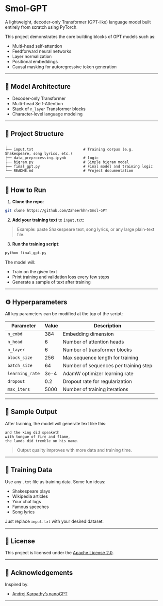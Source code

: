 # Smol-GPT

A lightweight, decoder-only Transformer (GPT-like) language model built entirely from scratch using PyTorch.

This project demonstrates the core building blocks of GPT models such as:

- Multi-head self-attention
- Feedforward neural networks
- Layer normalization
- Positional embeddings
- Causal masking for autoregressive token generation

---

## 🧠 Model Architecture

- Decoder-only Transformer
- Multi-head Self-Attention
- Stack of `n_layer` Transformer blocks
- Character-level language modeling

---

## 📁 Project Structure

```
.
├── input.txt                       # Training corpus (e.g. Shakespeare, song lyrics, etc.)
├── data_preprocessing.ipynb        # logic
├── bigram.py                       # Simple bigram model
├── final_gpt.py                    # Final model and training logic
└── README.md                       # Project documentation
```

---

## 🚀 How to Run

1. **Clone the repo**:

```bash
git clone https://github.com/Zaheerkhn/Smol-GPT
```

2. **Add your training text** to `input.txt`:

> Example: paste Shakespeare text, song lyrics, or any large plain-text file.

3. **Run the training script**:

```bash
python final_gpt.py
```

The model will:

- Train on the given text
- Print training and validation loss every few steps
- Generate a sample of text after training

---

## ⚙️ Hyperparameters

All key parameters can be modified at the top of the script:

| Parameter       | Value | Description                           |
| --------------- | ----- | ------------------------------------- |
| `n_embd`        | 384   | Embedding dimension                   |
| `n_head`        | 6     | Number of attention heads             |
| `n_layer`       | 6     | Number of transformer blocks          |
| `block_size`    | 256   | Max sequence length for training      |
| `batch_size`    | 64    | Number of sequences per training step |
| `learning_rate` | 3e-4  | AdamW optimizer learning rate         |
| `dropout`       | 0.2   | Dropout rate for regularization       |
| `max_iters`     | 5000  | Number of training iterations         |

---

## 📌 Sample Output

After training, the model will generate text like this:

```
and the king did speaketh
with tongue of fire and flame,
the lands did tremble on his name.
```

> Output quality improves with more data and training time.

---

## 🧪 Training Data

Use any `.txt` file as training data. Some fun ideas:

- Shakespeare plays
- Wikipedia articles
- Your chat logs
- Famous speeches
- Song lyrics

Just replace `input.txt` with your desired dataset.

---

## 📜 License

This project is licensed under the [Apache License 2.0](https://www.apache.org/licenses/LICENSE-2.0).

---

## 🙌 Acknowledgements

Inspired by:

- [Andrej Karpathy’s nanoGPT](https://github.com/karpathy/nanoGPT)

---

